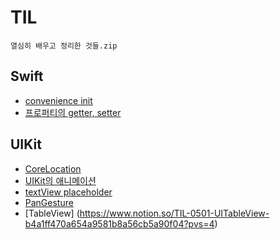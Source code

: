 # TIL
`열심히 배우고 정리한 것들.zip`


## Swift
- [convenience init](https://www.notion.so/TIL-0417-convenience-init-64323361362349239f7d164f27d66082?pvs=4)
- [프로퍼티의 getter, setter](https://harsh-apparel-508.notion.site/TIL-0424-getter-setter-7995a5ab30ef4a1c88106a8937dc3936)

## UIKit
- [CoreLocation](https://www.notion.so/TIL-0414-afa1e1bed16c4cac96fd5d435d189bef?pvs=4)
- [UIKit의 애니메이션](https://www.notion.so/TIL-0415-UIkit-3523f9c9041147a587c9e6b211eccdef?pvs=4)
- [textView placeholder](https://www.notion.so/TIL-0427-StackView-subView-textView-placeHolder-383546921b16418fbfc2d10fce667f0c?pvs=4)
- [PanGesture](https://www.notion.so/TIL-0428-UIPanGestureRecognizer-32e9406afe0d410c8e26ebd8f1023bf5?pvs=4)
- [TableView] (https://www.notion.so/TIL-0501-UITableView-b4a1ff470a654a9581b8a56cb5a90f04?pvs=4)
